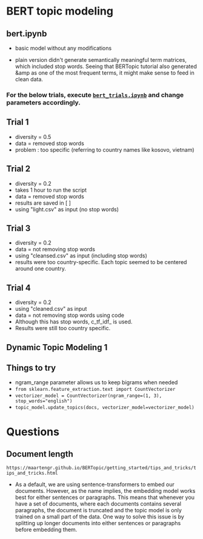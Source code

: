 # BERT topic modeling
	
## bert.ipynb
	
- basic model without any modifications
	

 
- plain version didn't generate semantically meaningful term matrices, which included stop words. Seeing that BERTopic tutorial also generated &amp as one of the most frequent terms, it might make sense to feed in clean data.
	
### For the below trials, execute [`bert_trials.ipynb`](https://github.com/Jihyeonbae/UNGDC/blob/main/notebooks/exploratory/bert.ipynb) and change parameters accordingly. 
 
## Trial 1

- diversity = 0.5
- data = removed stop words
- problem : too specific (referring to country names like kosovo, vietnam)

## Trial 2
- diversity = 0.2
- takes 1 hour to run the script
- data = removed stop words
- results are saved in [ ]
- using "light.csv" as input (no stop words)

## Trial 3
- diversity = 0.2
- data = not removing stop words
- using "cleansed.csv" as input (including stop words)
- results were too country-specific. Each topic seemed to be centered around one country. 


## Trial 4
- diversity = 0.2
- using "cleaned.csv" as input
- data = not removing stop words using code
- Although this has stop words, c_tf_idf_ is used. 
- Results were still too country specific. 
 
## Dynamic Topic Modeling 1

## Things to try

- ngram_range parameter allows us to keep bigrams when needed
- `from sklearn.feature_extraction.text import CountVectorizer`
- `vectorizer_model = CountVectorizer(ngram_range=(1, 3), stop_words="english")`
- `topic_model.update_topics(docs, vectorizer_model=vectorizer_model)
`
	 
# Questions
## Document length
`https://maartengr.github.io/BERTopic/getting_started/tips_and_tricks/tips_and_tricks.html` 

- As a default, we are using sentence-transformers to embed our documents. However, as the name implies, the embedding model works best for either sentences or paragraphs. This means that whenever you have a set of documents, where each documents contains several paragraphs, the document is truncated and the topic model is only trained on a small part of the data. One way to solve this issue is by splitting up longer documents into either sentences or paragraphs before embedding them. 

